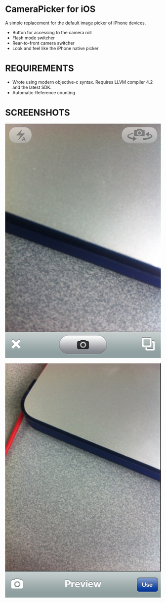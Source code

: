 CameraPicker for iOS
====================

A simple replacement for the default image picker of iPhone devices.
* Button for accessing  to the camera roll
* Flash mode switcher
* Rear-to-front camera switcher
* Look and feel like the iPhone native picker

REQUIREMENTS
============
- Wrote using modern objective-c syntax. Requires LLVM compiler 4.2 and the latest SDK.
- Automatic-Reference counting

SCREENSHOTS
===========
![Screenshot #1](https://github.com/Bloomy/CameraPicker-for-iOS/blob/master/screenshots/s1-capture.png "Capture view")

![Screenshot #2](https://github.com/Bloomy/CameraPicker-for-iOS/blob/master/screenshots/s2-preview.png "Capture view")
